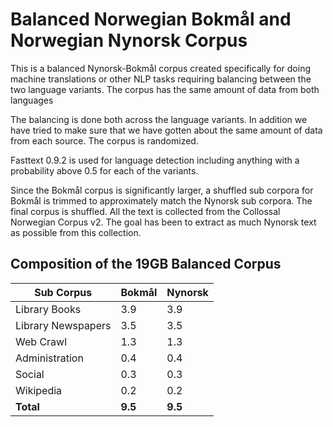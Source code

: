 # Balanced Norwegian Bokmål and Norwegian Nynorsk Corpus
This is a balanced Nynorsk-Bokmål corpus created specifically for doing machine translations or other NLP tasks requiring balancing between the two language variants. The corpus has the same amount of data from both languages

The balancing is done both across the language variants. In addition we have tried to make sure that we have gotten about the same amount of data from each source. The corpus is randomized. 

Fasttext 0.9.2 is used for language detection including anything with a probability above 0.5 for each of the variants. 

Since the Bokmål corpus is significantly larger, a shuffled sub corpora for Bokmål is trimmed to approximately match the Nynorsk sub corpora. The final corpus is shuffled. All the text is collected from the Collossal Norwegian Corpus v2. The goal has been to extract as much Nynorsk text as possible from this collection.


## Composition of the 19GB Balanced Corpus
| Sub Corpus   |   Bokmål  | Nynorsk   | 
| -------- |   :-----|  :-----| 
| Library Books | 3.9| 3.9 |
| Library Newspapers | 3.5| 3.5 |
| Web Crawl| 1.3| 1.3 |
| Administration | 0.4| 0.4 |
| Social | 0.3| 0.3 |
| Wikipedia | 0.2| 0.2 |
| **Total**| **9.5**| **9.5**| 

